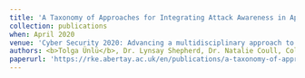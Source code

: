 ```yaml
---
title: 'A Taxonomy of Approaches for Integrating Attack Awareness in Applications'
collection: publications
when: April 2020
venue: 'Cyber Security 2020: Advancing a multidisciplinary approach to Cyber Security'
authors: <b>Tolga Ünlü</b>, Dr. Lynsay Shepherd, Dr. Natalie Coull, Colin McLean
paperurl: 'https://rke.abertay.ac.uk/en/publications/a-taxonomy-of-approaches-for-integrating-attack-awareness-in-appl'
---
```

